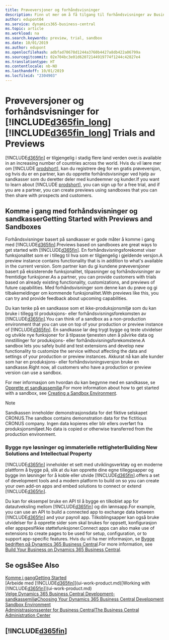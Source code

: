 ```yaml
---
title: Prøveversjoner og forhåndsvisninger
description: Finn ut mer om å få tilgang til forhåndsvisninger av Business Central.
author: edupont04
ms.service: dynamics365-business-central
ms.topic: article
ms.workload: na
ms.search.keywords: preview, trial, sandbox
ms.date: 10/01/2019
ms.author: edupont
ms.openlocfilehash: adbfad70678d1244a3760b4427a8db422a06799a
ms.sourcegitcommit: 02e704bc3e01d62072144919774f1244c42827e4
ms.translationtype: HT
ms.contentlocale: nb-NO
ms.lasthandoff: 10/01/2019
ms.locfileid: "2304903"
---
```

# <a name="included365fin_longincludesd365fin_long_mdmd-trials-and-previews"></a><span data-ttu-id="9e9c0-103">Prøveversjoner og forhåndsvisninger for [!INCLUDE[d365fin_long](includes/d365fin_long_md.md)]</span><span class="sxs-lookup"><span data-stu-id="9e9c0-103">[!INCLUDE[d365fin_long](includes/d365fin_long_md.md)] Trials and Previews</span></span>

[!INCLUDE[d365fin](includes/d365fin_md.md)] <span data-ttu-id="9e9c0-104">er tilgjengelig i stadig flere land verden over.</span><span class="sxs-lookup"><span data-stu-id="9e9c0-104">is available in an increasing number of countries across the world.</span></span> <span data-ttu-id="9e9c0-105">Hvis du vil lære mer om [!INCLUDE [prodshort](includes/prodshort.md)], kan du registrere deg for en gratis prøveversjon, og hvis du er en partner, kan du opprette forhåndsvisninger ved hjelp av sandkasser som du deretter deler med kundeemner og kunder.</span><span class="sxs-lookup"><span data-stu-id="9e9c0-105">If you want to learn about [!INCLUDE [prodshort](includes/prodshort.md)], you can sign up for a free trial, and if you are a partner, you can create previews using sandboxes that you can then share with prospects and customers.</span></span>  

## <a name="getting-started-with-previews-and-sandboxes"></a><span data-ttu-id="9e9c0-106">Komme i gang med forhåndsvisninger og sandkasser</span><span class="sxs-lookup"><span data-stu-id="9e9c0-106">Getting Started with Previews and Sandboxes</span></span>

<span data-ttu-id="9e9c0-107">Forhåndsvisninger basert på sandkasser er gode måter å komme i gang med [!INCLUDE[d365fin](includes/d365fin_md.md)].</span><span class="sxs-lookup"><span data-stu-id="9e9c0-107">Previews based on sandboxes are great ways to get started with [!INCLUDE[d365fin](includes/d365fin_md.md)].</span></span> <span data-ttu-id="9e9c0-108">En forhåndsvisningsforekomst viser funksjonalitet som er i tillegg til hva som er tilgjengelig i gjeldende versjon.</span><span class="sxs-lookup"><span data-stu-id="9e9c0-108">A preview instance contains functionality that is in addition to what's available in the current version.</span></span> <span data-ttu-id="9e9c0-109">Som partner kan du gi kundene prøveversjoner basert på eksisterende funksjonalitet, tilpasninger og forhåndsvisninger av fremtidige funksjoner.</span><span class="sxs-lookup"><span data-stu-id="9e9c0-109">As a partner, you can provide customers with trials based on already existing functionality, customizations, and previews of future capabilities.</span></span> <span data-ttu-id="9e9c0-110">Med forhåndsvisninger som denne kan du prøve og gi tilbakemeldinger om kommende funksjonalitet.</span><span class="sxs-lookup"><span data-stu-id="9e9c0-110">With previews like this, you can try and provide feedback about upcoming capabilities.</span></span>  

<!--To get started with a preview, go to [this page](https://go.microsoft.com/fwlink/?linkid=866045) and provide your work email address. To learn more about [!INCLUDE[d365fin](includes/d365fin_md.md)] and the capabilities it offers, refer to the documentation here on this site.-->

<span data-ttu-id="9e9c0-111">Du kan tenke på en sandkasse som et ikke-produksjonsmiljø som du kan bruke i tillegg til produksjons- eller forhåndsvisningsforekomsten av [!INCLUDE[d365fin](includes/d365fin_md.md)].</span><span class="sxs-lookup"><span data-stu-id="9e9c0-111">You can think of a sandbox as a non-production environment that you can use on top of your production or preview instance of [!INCLUDE[d365fin](includes/d365fin_md.md)].</span></span> <span data-ttu-id="9e9c0-112">En sandkasse lar deg trygt bygge og teste utvidelser og utvikle nye funksjoner for å tilpasse tjenesten uten å påvirke data og innstillinger for produksjons- eller forhåndsvisningsforekomstene.</span><span class="sxs-lookup"><span data-stu-id="9e9c0-112">A sandbox lets you safely build and test extensions and develop new functionality to customize the service without affecting the data and settings of your production or preview instances.</span></span> <span data-ttu-id="9e9c0-113">Akkurat nå kan alle kunder som har en produksjons- eller forhåndsvisningsversjon bruke en sandkasse.</span><span class="sxs-lookup"><span data-stu-id="9e9c0-113">Right now, all customers who have a production or preview version can use a sandbox.</span></span>

<span data-ttu-id="9e9c0-114">For mer informasjon om hvordan du kan begynne med en sandkasse, se [Opprette et sandkassemiljø](across-how-create-sandbox-environment.md).</span><span class="sxs-lookup"><span data-stu-id="9e9c0-114">For more information about how to get started with a sandbox, see [Creating a Sandbox Environment](across-how-create-sandbox-environment.md).</span></span>  

> [!NOTE]
> <span data-ttu-id="9e9c0-115">Sandkassen inneholder demonstrasjonsdata for det fiktive selskapet CRONUS.</span><span class="sxs-lookup"><span data-stu-id="9e9c0-115">The sandbox contains demonstration data for the fictitious CRONUS company.</span></span> <span data-ttu-id="9e9c0-116">Ingen data kopieres eller blir ellers overført fra produksjonsmiljøet.</span><span class="sxs-lookup"><span data-stu-id="9e9c0-116">No data is copied or otherwise transferred from the production environment.</span></span>  

### <a name="building-new-solutions-and-intellectual-property"></a><span data-ttu-id="9e9c0-117">Bygge nye løsninger og immaterielle rettigheter</span><span class="sxs-lookup"><span data-stu-id="9e9c0-117">Building New Solutions and Intellectual Property</span></span>

[!INCLUDE[d365fin](includes/d365fin_md.md)] <span data-ttu-id="9e9c0-118">inneholder et sett med utviklingsverktøy og en moderne plattform å bygge på, slik at du kan opprette dine egne tilleggsapper og bygge inn løsninger for å koble eller utvide [!INCLUDE[d365fin](includes/d365fin_md.md)].</span><span class="sxs-lookup"><span data-stu-id="9e9c0-118">offers a set of development tools and a modern platform to build on so you can create your own add-on apps and embed solutions to connect or extend [!INCLUDE[d365fin](includes/d365fin_md.md)].</span></span>  

<span data-ttu-id="9e9c0-119">Du kan for eksempel bruke en API til å bygge en tilkoblet app for datautveksling mellom [!INCLUDE[d365fin](includes/d365fin_md.md)] og din lønnsapp.</span><span class="sxs-lookup"><span data-stu-id="9e9c0-119">For example, you can use an API to build a connected app to exchange data between [!INCLUDE[d365fin](includes/d365fin_md.md)] and your payroll app.</span></span> <span data-ttu-id="9e9c0-120">Tilkoblingsapper kan også bruke utvidelser for å opprette sider som skal brukes for oppsett, konfigurasjon eller appspesifikke støttefunksjoner.</span><span class="sxs-lookup"><span data-stu-id="9e9c0-120">Connect apps can also make use of extensions to create pages to be used for setup, configuration, or to support app-specific features.</span></span> <span data-ttu-id="9e9c0-121">Hvis du vil ha mer informasjon, se [Bygge bedriften på Dynamics 365 Business Central](/dynamics365/business-central/dev-itpro/developer/readiness/readiness-welcome).</span><span class="sxs-lookup"><span data-stu-id="9e9c0-121">For more information, see [Build Your Business on Dynamics 365 Business Central](/dynamics365/business-central/dev-itpro/developer/readiness/readiness-welcome).</span></span>

## <a name="see-also"></a><span data-ttu-id="9e9c0-122">Se også</span><span class="sxs-lookup"><span data-stu-id="9e9c0-122">See Also</span></span>

[<span data-ttu-id="9e9c0-123">Komme i gang</span><span class="sxs-lookup"><span data-stu-id="9e9c0-123">Getting Started</span></span>](product-get-started.md)  
<span data-ttu-id="9e9c0-124">[Arbeide med [!INCLUDE[d365fin](includes/d365fin_md.md)]](ui-work-product.md)</span><span class="sxs-lookup"><span data-stu-id="9e9c0-124">[Working with [!INCLUDE[d365fin](includes/d365fin_md.md)]](ui-work-product.md)</span></span>  
[<span data-ttu-id="9e9c0-125">Velge Dynamics 365 Business Central Development-sandkassemiljø</span><span class="sxs-lookup"><span data-stu-id="9e9c0-125">Choosing Your Dynamics 365 Business Central Development Sandbox Environment</span></span>](/dynamics365/business-central/dev-itpro/developer/devenv-sandbox-overview)  
[<span data-ttu-id="9e9c0-126">Administrasjonssenter for Business Central</span><span class="sxs-lookup"><span data-stu-id="9e9c0-126">The Business Central Administration Center</span></span>](/dynamics365/business-central/dev-itpro/administration/tenant-admin-center)  

## [!INCLUDE[d365fin](includes/free_trial_md.md)]  
